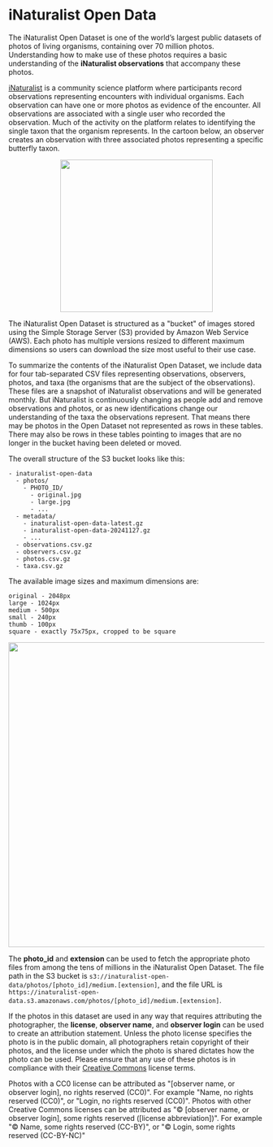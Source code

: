 # iNaturalist Open Data

The iNaturalist Open Dataset is one of the world’s largest public datasets of photos of living organisms, containing over 70 million photos. Understanding how to make use of these photos requires a basic understanding of the **iNaturalist observations** that accompany these photos.

[iNaturalist](https://www.inaturalist.org) is a community science platform where participants record observations representing encounters with individual organisms. Each observation can have one or more photos as evidence of the encounter. All observations are associated with a single user who recorded the observation. Much of the activity on the platform relates to identifying the single taxon that the organism represents. In the cartoon below, an observer creates an observation with three associated photos representing a specific butterfly taxon.

<p align="center">
  <img src="https://user-images.githubusercontent.com/48566/114926381-46340380-9dfe-11eb-8379-a77a550d1822.png" width="300px">
</p>

The iNaturalist Open Dataset is structured as a "bucket" of images stored using the Simple Storage Server (S3) provided by Amazon Web Service (AWS). Each photo has multiple versions resized to different maximum dimensions so users can download the size most useful to their use case.

To summarize the contents of the iNaturalist Open Dataset, we include data for four tab-separated CSV files representing observations, observers, photos, and taxa (the organisms that are the subject of the observations). These files are a snapshot of iNaturalist observations and will be generated monthly. But iNaturalist is continuously changing as people add and remove observations and photos, or as new identifications change our understanding of the taxa the observations represent. That means there may be photos in the Open Dataset not represented as rows in these tables. There may also be rows in these tables pointing to images that are no longer in the bucket having been deleted or moved.

The overall structure of the S3 bucket looks like this:

```
- inaturalist-open-data
  - photos/
    - PHOTO_ID/
      - original.jpg
      - large.jpg
      - ...
  - metadata/
    - inaturalist-open-data-latest.gz
    - inaturalist-open-data-20241127.gz
    - ...
  - observations.csv.gz
  - observers.csv.gz
  - photos.csv.gz
  - taxa.csv.gz
```

The available image sizes and maximum dimensions are:

```
original - 2048px
large - 1024px
medium - 500px
small - 240px
thumb - 100px
square - exactly 75x75px, cropped to be square
```

<p align="center">
  <img src="https://github.com/user-attachments/assets/2f16935c-1166-4cc8-82c7-6ce0e33bd892" width="600px">
</p>


The **photo_id** and **extension** can be used to fetch the appropriate photo files from among the tens of millions in the iNaturalist Open Dataset. The file path in the S3 bucket is `s3://inaturalist-open-data/photos/[photo_id]/medium.[extension]`, and the file URL is `https://inaturalist-open-data.s3.amazonaws.com/photos/[photo_id]/medium.[extension]`.

If the photos in this dataset are used in any way that requires attributing the photographer, the **license**, **observer name**, and **observer login** can be used to create an attribution statement. Unless the photo license specifies the photo is in the public domain, all photographers retain copyright of their photos, and the license under which the photo is shared dictates how the photo can be used. Please ensure that any use of these photos is in compliance with their [Creative Commons](https://creativecommons.org/licenses/) license terms.

Photos with a CC0 license can be attributed as "[observer name, or observer login], no rights reserved (CC0)". For example "Name, no rights reserved (CC0)", or "Login, no rights reserved (CC0)". Photos with other Creative Commons licenses can be attributed as "© [observer name, or observer login], some rights reserved ([license abbreviation])". For example "© Name, some rights reserved (CC-BY)", or "© Login, some rights reserved (CC-BY-NC)"
